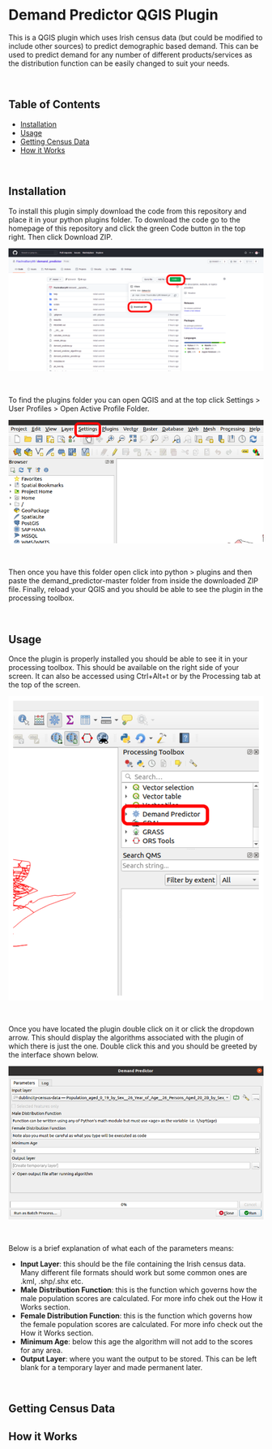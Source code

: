 # Demand Predictor QGIS Plugin

This is a QGIS plugin which uses Irish census data (but could be modified to include other sources) to predict demographic based demand. This can be used to predict demand for any number of different products/services as the distribution function can be easily changed to suit your needs.

<br>

## Table of Contents
- [Installation](#installation)
- [Usage](#usage)
- [Getting Census Data](#getting-census-data)
- [How it Works](#how-it-works)

<br>

## Installation

To install this plugin simply download the code from this repository and place it in your python plugins folder. To download the code go to the homepage of this repository and click the green Code button in the top right. Then click Download ZIP.

![How to download code](/images/download-code.png)

<br>

To find the plugins folder you can open QGIS and at the top click Settings > User Profiles > Open Active Profile Folder.

![Find user folder](/images/user-folder.png)

<br>

Then once you have this folder open click into python > plugins and then paste the demand_predictor-master folder from inside the downloaded ZIP file. Finally, reload your QGIS and you should be able to see the plugin in the processing toolbox.

<br>

## Usage

Once the plugin is properly installed you should be able to see it in your processing toolbox. This should be available on the right side of your screen. It can also be accessed using Ctrl+Alt+t or by the Processing tab at the top of the screen.

![Processing toolbox](/images/processing-tools.png)

<br>

Once you have located the plugin double click on it or click the dropdown arrow. This should display the algorithms associated with the plugin of which there is just the one. Double click this and you should be greeted by the interface shown below.

![Plugin interface](/images/plugin-interface.png)

<br>

Below is a brief explanation of what each of the parameters means:

- **Input Layer**: this should be the file containing the Irish census data. Many different file formats should work but some common ones are .kml, .shp/.shx etc.
- **Male Distribution Function**: this is the function which governs how the male population scores are calculated. For more info chek out the How it Works section.
- **Female Distribution Function**: this is the function which governs how the female population scores are calculated. For more info check out the How it Works section.
- **Minimum Age**: below this age the algorithm will not add to the scores for any area.
- **Output Layer**: where you want the output to be stored. This can be left blank for a temporary layer and made permanent later.

<br>

## Getting Census Data

## How it Works
